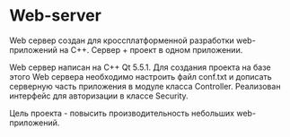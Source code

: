 # Web-server

Web сервер создан для кросcплатформенной разработки web-приложений на C++.
Сервер + проект в одном приложении.

Web сервер написан на C++ Qt 5.5.1.
Для создания проекта на базе этого Web сервера необходимо настроить файл conf.txt и дописать серверную часть приложения в модуле класса Controller.
Реализован интерфейс для авторизации в классе Security.

Цель проекта - повысить производительность небольших web-приложений.
